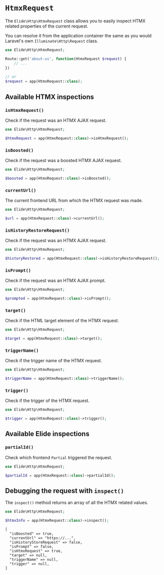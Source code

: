 # `HtmxRequest`

The `Elide\Http\HtmxRequest` class allows you to easily inspect HTMX related properties of the current request.

You can resolve it from the application container the same as you would Laravel's own `Illuminate\Http\Request` class.

```php
use Elide\Http\HtmxRequest;

Route::get('about-us', function(HtmxRequest $request) {
    // ...
})

// or
$request = app(HtmxRequest::class);
```

## Available HTMX inspections


### `isHtmxRequest()`

Check if the request was an HTMX AJAX request.

```php
use Elide\Http\HtmxRequest;

$htmxRequest = app(HtmxRequest::class)->isHtmxRequest();
```


### `isBoosted()`

Check if the request was a boosted HTMX AJAX request.

```php
use Elide\Http\HtmxRequest;

$boosted = app(HtmxRequest::class)->isBoosted();
```

### `currentUrl()`

The current frontend URL from which the HTMX request was made.

```php
use Elide\Http\HtmxRequest;

$url = app(HtmxRequest::class)->currentUrl();
```

### `isHistoryRestoreRequest()`

Check if the request was an HTMX AJAX request.

```php
use Elide\Http\HtmxRequest;

$historyRestored = app(HtmxRequest::class)->isHistoryRestoreRequest();
```

### `isPrompt()`

Check if the request was an HTMX AJAX prompt.

```php
use Elide\Http\HtmxRequest;

$prompted = app(HtmxRequest::class)->isPrompt();
```

### `target()`

Check if the HTML target element of the HTMX request.

```php
use Elide\Http\HtmxRequest;

$target = app(HtmxRequest::class)->target();
```

### `triggerName()`

Check if the trigger name of the HTMX request.

```php
use Elide\Http\HtmxRequest;

$triggerName = app(HtmxRequest::class)->triggerName();
```

### `trigger()`

Check if the trigger of the HTMX request.

```php
use Elide\Http\HtmxRequest;

$trigger = app(HtmxRequest::class)->trigger();
```

## Available Elide inspections

### `partialId()`

Check which frontend `Partial` triggered the request.

```php
use Elide\Http\HtmxRequest;

$partialId = app(HtmxRequest::class)->partialId();
```


## Debugging the request with `inspect()`

The `inspect()` method returns an array of all the HTMX related values.

```php
use Elide\Http\HtmxRequest;

$htmxInfo = app(HtmxRequest::class)->inspect();
```

```text
[
  "isBoosted" => true,
  "currentUrl" => "https://...",
  "isHistoryStoreRequest" => false,
  "isPrompt" => false,
  "isHtmxRequest" => true,
  "target" => null,
  "triggerName" => null,
  "trigger" => null,
]
```